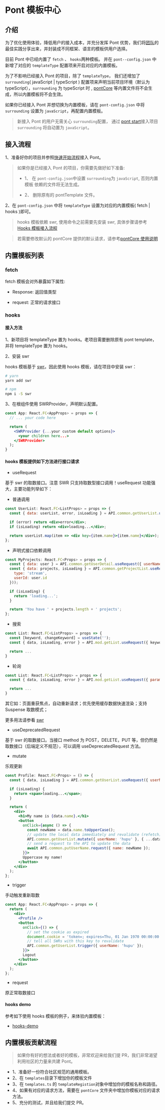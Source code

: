 # Pont 模板中心

## 介绍

为了优化使用体验，降低用户的接入成本，并充分发挥 Pont 优势，我们将[团队](https://zhuanlan.zhihu.com/p/108101603)的最佳实践分享出来，并封装成不同框架、语言的模板供用户选择。

目前 Pont 中已经内置了 `fetch` 、 `hooks`两种模板。 并在 `pont--config.json` 中新增了对应的 `templateType` 配置项来开启对应的内置模板。

为了不影响已经接入 Pont 的项目，除了 `templateType`， 我们还增加了 `surrounding`( javaScript | typeScript ) 配置项来声明当前项目环境（默认为 typeScript），`surrounding` 为 typeScript 时 , [pontCore](https://github.com/alibaba/pont/tree/master/docs/pontCore.md) 等内置文件将不会生成，所以内置模板将不会生效。

如果你已经接入 Pont 并想切换为内置模板，请在 `pont-config.json` 中将 `surrounding` 设置为 `javaScript`，再配置内置模板。

> 新接入 Pont 的用户无需关心 `surrounding`配置， 通过 [pont start](https://github.com/alibaba/pont#%E5%BF%AB%E9%80%9F%E5%BC%80%E5%A7%8B)接入项目 `surrounding` 将自动置为 `javaScript`。

## 接入流程

1、准备好你的项目并参照[快速开始流程](https://github.com/alibaba/pont#%E5%BF%AB%E9%80%9F%E5%BC%80%E5%A7%8B)接入 Pont。

> 如果你是已经接入 Pont 的项目，你需要先做好如下准备:
>
> - 1、 在 `pont-config.json`中设置 `surrounding`为 `javaScript`, 否则内置模板 依赖的文件将无法生成。
>
> - 2、 删除原有的 pontTemplate 文件。

2、在 `pont-config.json` 中将 `templateType` 设置为对应的内置模板( fetch | hooks )即可。

> hooks 模板依赖 swr, 使用命令之前需要先安装 swr, 具体步骤请参考[Hooks 模板接入流程](https://github.com/alibaba/pont/blob/master/docs/templates.md#%E6%8E%A5%E5%85%A5%E6%96%B9%E6%B3%95)

> 若需要修改默认的 pontCore 提供的默认请求，请参考[pontCore 使用说明](https://github.com/alibaba/pont/tree/master/docs/pontCore.md)

## 内置模板列表

### fetch

fetch 模板会对外暴露如下属性:

- Response: 返回值类型

- request: 正常的请求接口

### hooks

#### 接入方法

1、新项目将 templateType 置为 hooks。老项目需要删除原有 pont template，并将 templateType 置为 hooks。

2、安装 swr

hooks 模板基于 [swr](https://github.com/zeit/swr)。因此使用 hooks 模板，请在项目中安装 swr：

```sh
# yarn
yarn add swr

# npm
npm i -S swr
```

3、在根组件使用 SWRProvider，声明默认配置。

```jsx
const App: React.FC<AppProps> = props => {
  // ... your code here

  return (
    <SWRProvider {...your custom default options}>
      <your children here...>
    </SWRProvider>
  );
}
```

#### hooks 模板提供如下方法进行接口请求

- useRequest

基于 swr 的取数接口。注意 SWR 只支持取数型接口调用！useRequest 功能强大，主要功能列举如下：

- 普通调用

```jsx
const UserList: React.FC<ListProps> = props => {
  const { data: userList, error, isLoading } = API.common.getUserList.useRequest({ userName: 'hupu' });

  if (error) return <div>error</div>;
  if (isLoading) return <div>loading...</div>;

  return userList.map(item => <div key={item.name}>{item.name}</div>);
};
```

- 声明式接口依赖调用

```jsx
const MyProjects: React.FC<Props> = props => {
  const { data: user } = API.common.getUserDetail.useRequest({ userName: 'hupu' });
  const { data: projects, isLoading } = API.common.getProjectList.useRequest(() => ({
    type: 'stream',
    userId: user.id
  }));

  if (isLoading) {
    return 'loading...';
  }

  return 'You have ' + projects.length + ' projects';
};
```

- 搜索

```jsx
const List: React.FC<ListProps> = props => {
  const [keyword, changeKeyword] = useState('');
  const { data, isLoading, error } = API.mod.getList.useRequest({ keyword });

  return ...
}
```

- 轮询

```jsx
const List: React.FC<ListProps> = props => {
  const { data, isLoading, error } = API.mod.getList.useRequest({ param: paramValue }, { refreshInterval: 3000 });

  return ...
}
```

其它如：页面重获焦点，自动重新请求；优先使用缓存数据快速渲染；支持 Suspense 取数模式；

更多用法请参看 [swr](https://github.com/zeit/swr)

- useDeprecatedRequest

基于 swr 的取数接口。当接口 method 为 POST，DELETE，PUT 等，但仍然是取数接口（后端定义不规范），可以调用 useDeprecatedRequest 方法。

- mutate

乐观更新

```jsx
const Profile: React.FC<Props> = () => {
  const { data, isLoading } = API.common.getUserList.useRequest({ userName: 'hupu' });

  if (isLoading) {
    return <span>loading...</span>;
  }

  return (
    <div>
      <h1>My name is {data.name}.</h1>
      <button
        onClick={async () => {
          const newName = data.name.toUpperCase();
          // update the local data immediately and revalidate (refetch)
          API.common.getUserList.mutate({ userName: 'hupu' }, { ...data, name: newName });
          // send a request to the API to update the data
          await API.common.putUserName.request({ name: newName });
        }}>
        Uppercase my name!
      </button>
    </div>
  );
};
```

- trigger

手动触发重新取数

```jsx
const App: React.FC<AppProps> = props => {
  return (
    <div>
      <Profile />
      <button
        onClick={() => {
          // set the cookie as expired
          document.cookie = 'token=; expires=Thu, 01 Jan 1970 00:00:00 UTC; path=/;';
          // tell all SWRs with this key to revalidate
          API.common.getUserList.trigger({ userName: 'hupu' });
        }}>
        Logout
      </button>
    </div>
  );
};
```

- request

原正常取数接口

#### hooks demo

参考如下使用 hooks 模板的例子，来体验内置模板：

- [hooks-demo](https://github.com/alibaba/pont/tree/master/examples/hooks-app)

## 内置模板贡献流程

> 如果你有好的想法或者好的模板，非常欢迎来给我们提 PR，我们非常渴望利用社区的力量来共建 Pont。

- 1、准备好一份符合社区规范的通用模板。
- 2、在 `templates`目录下增加你的模板文件
- 3、在 `templates.ts` 的 `templateRegistion`对象中增加你的模板名称和路径。
- 4、如果有对应的请求方法，需要在 `pontCore` 文件夹中增加你模板对应的请求方法。
- 5、充分的测试，并且给我们提交 PR。
